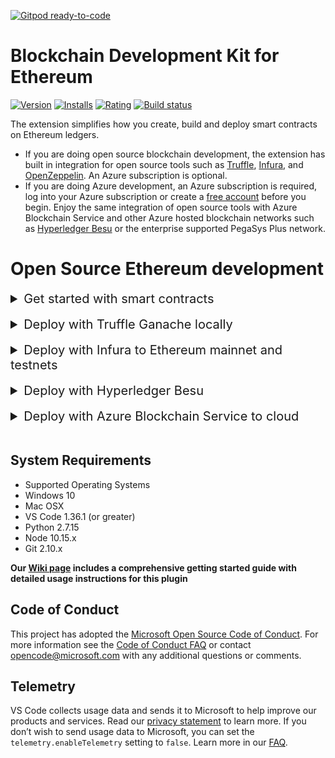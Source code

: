 [![Gitpod ready-to-code](https://img.shields.io/badge/Gitpod-ready--to--code-blue?logo=gitpod)](https://gitpod.io/#https://github.com/microsoft/vscode-azure-blockchain-ethereum)

# Blockchain Development Kit for Ethereum

[![Version](https://vsmarketplacebadge.apphb.com/version/AzBlockchain.azure-blockchain.svg)](https://marketplace.visualstudio.com/items?itemName=ms-azuretools.vscode-logicapps) [![Installs](https://vsmarketplacebadge.apphb.com/installs/AzBlockchain.azure-blockchain.svg)](https://marketplace.visualstudio.com/items?itemName=AzBlockchain.azure-blockchain) [![Rating](https://vsmarketplacebadge.apphb.com/rating-star/AzBlockchain.azure-blockchain.svg)](https://marketplace.visualstudio.com/items?itemName=AzBlockchain.azure-blockchain#review-details) [![Build status](https://msazure.visualstudio.com/Blockchain/_apis/build/status/Blockchain-VS-Extensions/Blockchain-VS-Extension-Prod)](https://msazure.visualstudio.com/Blockchain/_build/latest?definitionId=71311)

The extension simplifies how you create, build and deploy smart contracts on Ethereum ledgers.

- If you are doing open source blockchain development, the extension has built in integration for open source tools such as [Truffle](https://truffleframework.com/), [Infura](https://infura.io/), and [OpenZeppelin](https://openzeppelin.com/). An Azure subscription is optional.
- If you are doing Azure development, an Azure subscription is required, log into your Azure subscription or create a [free account](https://azure.microsoft.com/free/?WT.mc_id=A261C142F) before you begin. Enjoy the same integration of open source tools with Azure Blockchain Service and other Azure hosted blockchain networks such as [Hyperledger Besu](https://azuremarketplace.microsoft.com/en-us/marketplace/apps/consensys.hyperledger-besu-quickstart) or the enterprise supported PegaSys Plus network.

# Open Source Ethereum development

<details>
  <summary style='font-size:15pt'>Get started with smart contracts</summary>

## Create a new smart contract project

The Blockchain Developer Kit was built to work effectively for both new users to Ethereum, but not get in the way for those familiar with the process. One of the primary goals is to help users create a project structure for these smart contracts, help in the compilation and building of these assets, deployment of these assets to blockchain endpoints as well as debugging of these contracts.

One of the frameworks that the extension leverages is [Truffle Suite](https://truffleframework.com/), a well known set of tools to assist in smart contract and Dapp development. Developers that are familiar with Truffle Suite may use the Truffle command line `e.g., Truffle Init` directly from the VS Code terminal, if they like.

For developers who are not familiar with Truffle, or prefer to use the Command Palette, the extension can easily scaffold out a project directory using the following steps.

1. From the [Command Palette](https://github.com/Microsoft/vscode-azure-blockchain-ethereum/wiki/Command-Palette), type `Blockchain: New Solidity Project`

2. Select an empty directory to scaffold out your project.

3. Choose a name for your contract.

4. Press Enter.

   ![Command Palette - New Solidity Project](https://github.com/Azure-Samples/blockchain-devkit/raw/master/media/extensionMedia/createNewProject.gif)

## Build your smart contracts

Your newly scaffolded out directory includes a simple contract and all the necessary files to build and deploy a simple, working, contract to the blockchain endpoint. Use the following steps to build your contract

1. Select your contract Solidity (.sol) file, right click and choose `Build Contracts`

   ![Right click shortcut - build contracts](https://github.com/Azure-Samples/blockchain-devkit/raw/master/media/extensionMedia/buildContractRightClick.gif)

## Deploy to the Ethereum blockchain RPC endpoint

Once compiled, you will have your contract, contract metadata (e.g., contract ABI, bytecode) available in the smart contract .json file which will be located in the`./build directory` The next steps is to deploy these contracts to a blockchain network.

For new users, this can be hard to understand, because there are multiple steps that need to occur for the deployment to be successful. To ease this burden the extension provide a simple model to deploy to various networks. By default, this will be a local network, using Ganache. The extension will start and run an instance of ganache for the user. The options to initiate this deployment are below.

1. Select your contract Solidity (.sol) file, right click and choose `Deploy Contracts`

   ![Right click smart contract - deploy contract](https://github.com/Azure-Samples/blockchain-devkit/raw/master/media/extensionMedia/deployContractRightClick.gif)

</details>

<br />

<details>
  <summary style='font-size:15pt'>Deploy with Truffle Ganache locally</summary>

For rapid development of smart contracts, having the ability deploy contracts to a blockchain quickly to test and debug is a key principle. One of the most popular models to achive this is using Truffle Ganache, which acts as a local blockchain/blockchain emulator to allow this quick deployment and iteration that is ideal for developers.

The extension has integrated Ganache directly into the IDE to further lower the bar to entry, and allow even faster development iteration. By default, there is nothing to configure, and the following steps can be used.

1. After selecting to deploy the contracts, either from the Command Pallette or by right clicking on the contract and selecting Deploy contracts, a dropdown will be presented with options for _where_ to deploy the contract. By default there will be a single entry on this list named development.

2. After selecting development, the IDE will create a new instance of Truffle Ganache, which will use the default configuration for the project as the target. The IDE will then deploy the contracts to this instance.

   ![Truffle default deployment](https://github.com/Azure-Samples/blockchain-devkit/raw/master/media/extensionMedia/truffleDefaultDeploy.gif)

**OPTIONAL**: If there is a need to control this Ganache instance more or change the configuration, there are some other options that can be used that the IDE can help with as well.

1. If there is a need to run the Ganache instance on a port other than the default of 8545, a new Local Network can be created and the port configuration added for this. The steps do this are:

   a. Expand the Blockchain view in the extension by clicking the name.

   b. Next click Create a new network.

   c. Select Local Service

   d. Provide a name for this service that will be referenced when targeting it from deployment.

   e. Enter the port number to use for this local network.

   ![Custom local service](https://github.com/Azure-Samples/blockchain-devkit/raw/master/media/extensionMedia/truffleCustomDeploy.gif)

</details>

<br />

<details>
   <summary style='font-size:15pt'>Deploy with Infura to Ethereum mainnet and testnets</summary>

If you are a developer that would like to target public testnet and mainnet for Ethereum, the ability to leverage Infura from inside the IDE is provided via this extension.

For those that aren't familiar with Infura, it provides the tools and infrastructure that allow developers to easily take their blockchain application from testing to scaled deployment - with simple, reliable access to Ethereum mainnet and testnets, and also has support for IPFS. Details can be found on the [Getting started with Infura blog](https://blog.infura.io/getting-started-with-infura-28e41844cc89/) and on the [Infura Docs pages](https://infura.io/docs).

To use Infura, the first step is to either create or connect to an existing Infura project. The IDE will step through this process.

1. Expand the Blockchain view in the extension by clicking the name.

2. Next click Create a new network.

3. Select Infura Service.

4. At this point the extension will prompt you for credentials to sign into Infura. Simply click the sign in button. Don't worry if you don't already have an Infura account, because you can create one if needed.

5. On the Infura login page, login with your Infura account credentials. If you don't already have an Infura account, simply click the Sign Up link at the bottom.

6. After signing into Infura, you will be askted for authorization to share your Infura projects with the extension. Click Authorize.

7. Next close the browser window and you will back in the IDE. A prompt will be presented to allow you to enter a project name. Enter the desired name for this.

8. Next select the availability of the project inside Infura (public or private). By default, public is the option used.

9. After a few seconds, the Blockchain view will show a new Infura Service, with your project nested under, and under this will the various endpoints that Infura provides.

10. Now that a connection to Infura has been created, this network can easily be targeted when deploying contracts. When right clicking and deploying contracts, a set of options will be added for these new Infura destinations.

11. Simply select the desired target network endpoint and the extension will deploy the contracts to this location.

![Infura deploy](https://github.com/Azure-Samples/blockchain-devkit/raw/master/media/extensionMedia/infuraDeploy.gif)

</details>

<br />

<details>
   <summary style='font-size:15pt'>Deploy with Hyperledger Besu</summary>

Hyperledger Besu is a popular Ethereum client that is unique in that it offers a client that can be used in either public networks, such as Ethereum mainnet or private, consortium based networks. It can be deployed a variety of [ways](https://besu.hyperledger.org/en/stable/HowTo/Get-Started/Install-Binaries/), and recently a preview has been made available in [Azure](https://azuremarketplace.microsoft.com/en-us/marketplace/apps/consensys.hyperledger-besu-quickstart?tab=Overview).

Currently, the Hyperledger Besu is fully compatible with the extension, however the provisioning of the nodes is not yet fully integrated. To connect to a running Besu node with the extension, you can do the following:

1.  Deploy Hyperledger Besu locally or in the cloud (see links in above).

2.  Retrieve the JSON rpc endpoint that will be used to communicate with the Besu network. This varies based on the deployment model, for Azure deployments these can be retrieved from the output parameters from the deployment.

3.  Update the configuration manually. This is shown in the video below. The extension has the ability to use an HD Wallet provider that simply requires a file with a mnemonic to function.

Add the following to the configuration:

```
besu: {
   network_id: "*",
   gas: 0,
   gasPrice: 0,
   provider: new HDWalletProvider(
     fs.readFileSync("<path to a file with a mnemonic>", "utf-8"),
     "<besu jsonrpc endpoint>"
   ),
 },
```

![Besu deploy](https://github.com/Azure-Samples/blockchain-devkit/raw/master/media/extensionMedia/hyperledgerBesuDeploy.gif)

</details>

<br />

<details>
<summary style='font-size:15pt'>Deploy with Azure Blockchain Service to cloud</summary>

If you are a developer that would like to target a network that leverages Azure, this option is also available. The option to create new networks or connect to existing ones are is available, the same as with Infura and Local networks!

1. Click `-> Create a new network` in the AZURE BLOCKCHAIN tab, or type `Azure Blockchain: Create a new network` in the [Command Palette](https://github.com/Microsoft/vscode-azure-blockchain-ethereum/wiki/Command-Palette).

2. Choose your subscription, resource group and region to deploy to.

3. Enter the name of your [Consortium](https://docs.microsoft.com/azure/blockchain/service/consortium)

4. Wait until your resource has been created in Azure.
   `Note: Deploying the Azure Blockchain Service takes quite some time to complete. Please check the deployment status in the Azure portal.`

![Create and Azure Blockchain Service](https://github.com/Azure-Samples/blockchain-devkit/raw/master/media/extensionMedia/azureDeploy.gif)

</details>

<br />

## System Requirements

- Supported Operating Systems
- Windows 10
- Mac OSX
- VS Code 1.36.1 (or greater)
- Python 2.7.15
- Node 10.15.x
- Git 2.10.x

**Our [Wiki page](https://github.com/Microsoft/vscode-azure-blockchain-ethereum/wiki) includes a comprehensive getting started guide with detailed usage instructions for this plugin**

## Code of Conduct

This project has adopted the [Microsoft Open Source Code of Conduct](https://opensource.microsoft.com/codeofconduct/).
For more information see the [Code of Conduct FAQ](https://opensource.microsoft.com/codeofconduct/faq/) or
contact [opencode@microsoft.com](mailto:opencode@microsoft.com) with any additional questions or comments.

## Telemetry

VS Code collects usage data and sends it to Microsoft to help improve our products and services. Read our [privacy statement](https://go.microsoft.com/fwlink/?LinkID=528096&clcid=0x409) to learn more. If you don’t wish to send usage data to Microsoft, you can set the `telemetry.enableTelemetry` setting to `false`. Learn more in our [FAQ](https://code.visualstudio.com/docs/supporting/faq#_how-to-disable-telemetry-reporting).

```

```
